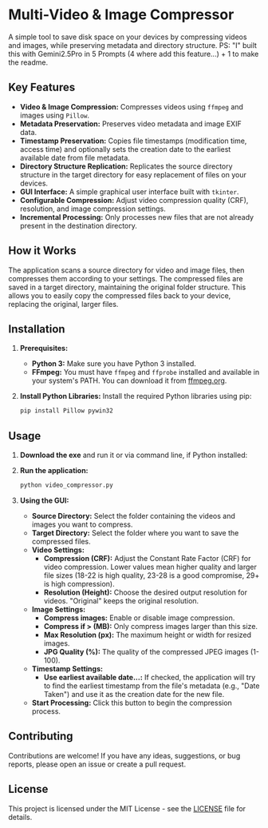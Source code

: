 # Multi-Video & Image Compressor

A simple tool to save disk space on your devices by compressing videos and images, while preserving metadata and directory structure.
PS: "I" built this with Gemini2.5Pro in 5 Prompts (4 where add this feature...) + 1 to make the readme.

## Key Features

*   **Video & Image Compression:** Compresses videos using `ffmpeg` and images using `Pillow`.
*   **Metadata Preservation:** Preserves video metadata and image EXIF data.
*   **Timestamp Preservation:** Copies file timestamps (modification time, access time) and optionally sets the creation date to the earliest available date from file metadata.
*   **Directory Structure Replication:** Replicates the source directory structure in the target directory for easy replacement of files on your devices.
*   **GUI Interface:** A simple graphical user interface built with `tkinter`.
*   **Configurable Compression:** Adjust video compression quality (CRF), resolution, and image compression settings.
*   **Incremental Processing:** Only processes new files that are not already present in the destination directory.

## How it Works

The application scans a source directory for video and image files, then compresses them according to your settings. The compressed files are saved in a target directory, maintaining the original folder structure. This allows you to easily copy the compressed files back to your device, replacing the original, larger files.

## Installation

1.  **Prerequisites:**
    *   **Python 3:** Make sure you have Python 3 installed.
    *   **FFmpeg:** You must have `ffmpeg` and `ffprobe` installed and available in your system's PATH. You can download it from [ffmpeg.org](https://ffmpeg.org/download.html).

2.  **Install Python Libraries:**
    Install the required Python libraries using pip:

    ```bash
    pip install Pillow pywin32
    ```

## Usage

1.   **Download the exe** 
and run it or via command line, if Python installed:
2.  **Run the application:**
    ```bash
    python video_compressor.py
    ```

3.  **Using the GUI:**
    *   **Source Directory:** Select the folder containing the videos and images you want to compress.
    *   **Target Directory:** Select the folder where you want to save the compressed files.
    *   **Video Settings:**
        *   **Compression (CRF):** Adjust the Constant Rate Factor (CRF) for video compression. Lower values mean higher quality and larger file sizes (18-22 is high quality, 23-28 is a good compromise, 29+ is high compression).
        *   **Resolution (Height):** Choose the desired output resolution for videos. "Original" keeps the original resolution.
    *   **Image Settings:**
        *   **Compress images:** Enable or disable image compression.
        *   **Compress if > (MB):** Only compress images larger than this size.
        *   **Max Resolution (px):** The maximum height or width for resized images.
        *   **JPG Quality (%):** The quality of the compressed JPEG images (1-100).
    *   **Timestamp Settings:**
        *   **Use earliest available date...:** If checked, the application will try to find the earliest timestamp from the file's metadata (e.g., "Date Taken") and use it as the creation date for the new file.
    *   **Start Processing:** Click this button to begin the compression process.

## Contributing

Contributions are welcome! If you have any ideas, suggestions, or bug reports, please open an issue or create a pull request.

## License

This project is licensed under the MIT License - see the [LICENSE](LICENSE) file for details.

